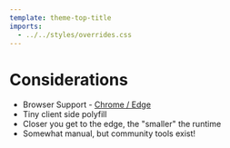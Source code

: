```yaml
---
template: theme-top-title
imports:
  - ../../styles/overrides.css
---
```


# Considerations

- Browser Support - [Chrome / Edge](https://web.dev/declarative-shadow-dom/)
- Tiny client side polyfill
- Closer you get to the edge, the "smaller" the runtime
- Somewhat manual, but community tools exist!
